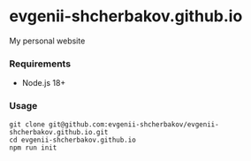# evgenii-shcherbakov.github.io
My personal website

### Requirements

- Node.js 18+

### Usage

```shell
git clone git@github.com:evgenii-shcherbakov/evgenii-shcherbakov.github.io.git
cd evgenii-shcherbakov.github.io
npm run init
```
